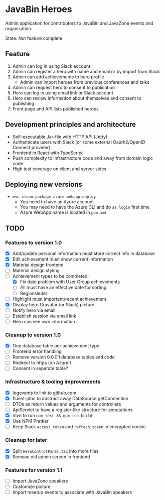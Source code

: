 # JavaBin Heroes

Admin application for contributors to JavaBin and JavaZone events
and organization.

State: Not feature complete

## Feature

1. Admin can log in using Slack account
2. Admin can register a hero with name and email or by import from Slack
3. Admin can add achievements to hero profile
   * Admin can import heroes from previous conferences and talks
4. Admin can request hero to consent to publication
5. Hero can log in using email link or Slack account
6. Hero can review information about themselves and consent to publishing
7. Front page and API lists published heroes

## Development principles and architecture

* Self-executable Jar-file with HTTP API (Jetty)
* Authenticate users with Slack (or some external Oauth2/OpenID Connect provider)
* Frontend in React with TypeScript
* Push complexity to infrastructure code and away from domain logic code
* High test coverage on client and server sides

## Deploying new versions

* `mvn clean package azure-webapp:deploy`
  * You need to have an Azure account
  * You may need to have the Azure CLI and do `az login` first time
  * Azure WebApp name is located in `pom.xml`

## TODO

### Features to version 1.0

* [x] Add/update personal information must store correct info in database
* [x] Edit achievement must show current information
* [x] Material design frontend
* [ ] Material design styling
* [ ] Achievement types to be completed:
  * [x] Fix date problem with User Group achievements
  * [ ] All must have an effective date for sorting
  * [ ] Regionsleder
* [ ] Highlight must important/recent achievement
* [x] Display hero Gravatar (or Slack) picture
* [ ] Notify hero via email
* [ ] Establish session via email link
* [ ] Hero can see own information

### Cleanup to version 1.0

* [x] One database table per achievement type
* [ ] Frontend error handling
* [ ] Remove version 0.0.0.1 database tables and code
* [ ] Redirect to https (on Azure!)
* [ ] Consent in separate table?

### Infrastructure & tooling improvements

* [x] logevents to link to github.com
* [x] fluent-jdbc to abstract away DataSource.getConnection
* [ ] DTOs as return values and arguments for controllers
* [ ] ApiServlet to have a register-like structure for annotations
* [x] mvn to run `npm test && npm run build`
* [x] Use NPM Prettier
* [ ] Keep Slack `access_token` and `refresh_token` in encrypted cookie

### Cleanup for later

* [x] Split `HeroControlPanel.tsx` into more files
* [x] Remove old admin screen in frontend

### Features for version 1.1

* [ ] Import JavaZone speakers
* [ ] Customize picture
* [ ] Import meetup events to associate with JavaBin speakers
